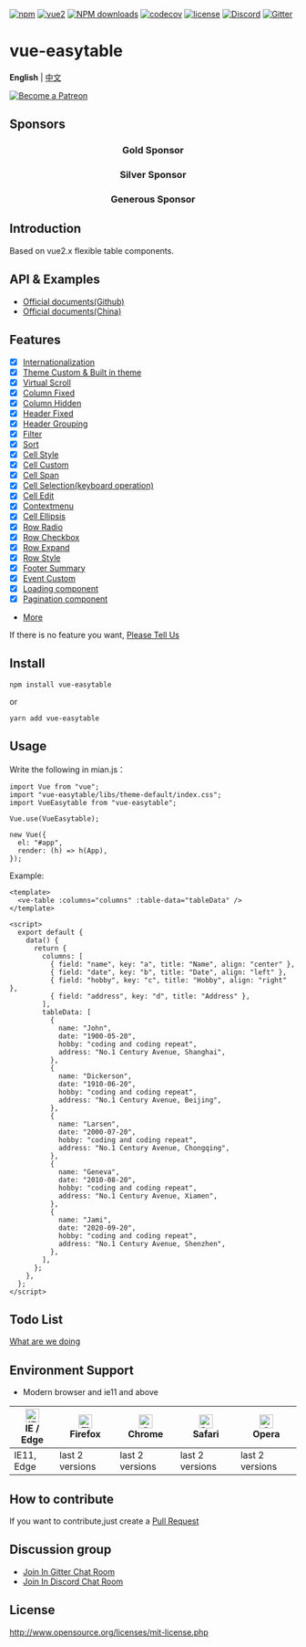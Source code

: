 [![npm](https://img.shields.io/npm/v/vue-easytable.svg)](https://www.npmjs.com/package/vue-easytable)
[![vue2](https://img.shields.io/badge/vue-2.6+-brightgreen.svg)](https://vuejs.org/)
[![NPM downloads](https://img.shields.io/npm/dm/vue-easytable.svg?style=flat)](https://npmjs.org/package/vue-easytable)
[![codecov](https://codecov.io/gh/Happy-Coding-Clans/vue-easytable/branch/master/graph/badge.svg?token=UJy3LHInUn)](https://codecov.io/gh/Happy-Coding-Clans/vue-easytable)
[![license](https://img.shields.io/npm/l/vue-easytable.svg?maxAge=2592000)](http://www.opensource.org/licenses/mit-license.php)
[![Discord](https://img.shields.io/badge/chat-on%20discord-7289da.svg)](https://discord.gg/gBm3k6r)
[![Gitter](https://badges.gitter.im/vue-easytable/community.svg)](https://gitter.im/vue-easytable/community?utm_source=badge&utm_medium=badge&utm_campaign=pr-badge)

# vue-easytable

**English** | [中文](./README-CN.md)

<p>
  <a href="https://www.patreon.com/huangshuwei" target="_blank">
    <img src="https://c5.patreon.com/external/logo/become_a_patron_button.png" alt="Become a Patreon">
  </a>
</p>

## Sponsors

<h3 align="center">Gold Sponsor</h3>

<h3 align="center">Silver Sponsor</h3>

<h3 align="center">Generous Sponsor</h3>

## Introduction

Based on vue2.x flexible table components.

## API & Examples

- [Official documents(Github)](http://happy-coding-clans.github.io/vue-easytable/) 
- [Official documents(China)](http://huangshuwei.gitee.io/vue-easytable/)

## Features

-   [x] [Internationalization](http://happy-coding-clans.github.io/vue-easytable/#/en/doc/locale)
-   [x] [Theme Custom & Built in theme](http://happy-coding-clans.github.io/vue-easytable/#/en/doc/theme)
-   [x] [Virtual Scroll](http://happy-coding-clans.github.io/vue-easytable/#/en/doc/table/virtual-scroll)
-   [x] [Column Fixed](http://happy-coding-clans.github.io/vue-easytable/#/en/doc/table/column-fixed)
-   [x] [Column Hidden](http://happy-coding-clans.github.io/vue-easytable/#/en/doc/table/column-hidden)
-   [x] [Header Fixed](http://happy-coding-clans.github.io/vue-easytable/#/en/doc/table/header-fixed)
-   [x] [Header Grouping](http://happy-coding-clans.github.io/vue-easytable/#/en/doc/table/header-grouping)
-   [x] [Filter](http://happy-coding-clans.github.io/vue-easytable/#/en/doc/table/header-filter)
-   [x] [Sort](http://happy-coding-clans.github.io/vue-easytable/#/en/doc/table/header-sort)
-   [x] [Cell Style](http://happy-coding-clans.github.io/vue-easytable/#/en/doc/table/cell-style)
-   [x] [Cell Custom](http://happy-coding-clans.github.io/vue-easytable/#/en/doc/table/cell-custom)
-   [x] [Cell Span](http://happy-coding-clans.github.io/vue-easytable/#/en/doc/table/cell-span)
-   [x] [Cell Selection(keyboard operation)](http://happy-coding-clans.github.io/vue-easytable/#/en/doc/table/cell-selection)
-   [x] [Cell Edit](http://happy-coding-clans.github.io/vue-easytable/#/en/doc/table/cell-edit)
-   [x] [Contextmenu](http://happy-coding-clans.github.io/vue-easytable/#/en/doc/table/contextmenu)
-   [x] [Cell Ellipsis](http://happy-coding-clans.github.io/vue-easytable/#/en/doc/table/cell-ellipsis)
-   [x] [Row Radio](http://happy-coding-clans.github.io/vue-easytable/#/en/doc/table/row-radio)
-   [x] [Row Checkbox](http://happy-coding-clans.github.io/vue-easytable/#/en/doc/table/row-checkbox)
-   [x] [Row Expand](http://happy-coding-clans.github.io/vue-easytable/#/en/doc/table/row-expand)
-   [x] [Row Style](http://happy-coding-clans.github.io/vue-easytable/#/en/doc/table/row-style)
-   [x] [Footer Summary](http://happy-coding-clans.github.io/vue-easytable/#/en/doc/table/footer-summary)
-   [x] [Event Custom](http://happy-coding-clans.github.io/vue-easytable/#/en/doc/table/event-custom)
-   [x] [Loading component](http://happy-coding-clans.github.io/vue-easytable/#/en/doc/base/loading)
-   [x] [Pagination component](http://happy-coding-clans.github.io/vue-easytable/#/en/doc/base/pagination)
-   [More](http://happy-coding-clans.github.io/vue-easytable)

If there is no feature you want,
[Please Tell Us](http://happy-coding-clans.github.io/issue-template-generater/#/en)

## Install

```
npm install vue-easytable
```

or

```
yarn add vue-easytable
```

## Usage

Write the following in mian.js：

```
import Vue from "vue";
import "vue-easytable/libs/theme-default/index.css";
import VueEasytable from "vue-easytable";

Vue.use(VueEasytable);

new Vue({
  el: "#app",
  render: (h) => h(App),
});
```

Example:

```
<template>
  <ve-table :columns="columns" :table-data="tableData" />
</template>

<script>
  export default {
    data() {
      return {
        columns: [
          { field: "name", key: "a", title: "Name", align: "center" },
          { field: "date", key: "b", title: "Date", align: "left" },
          { field: "hobby", key: "c", title: "Hobby", align: "right" },
          { field: "address", key: "d", title: "Address" },
        ],
        tableData: [
          {
            name: "John",
            date: "1900-05-20",
            hobby: "coding and coding repeat",
            address: "No.1 Century Avenue, Shanghai",
          },
          {
            name: "Dickerson",
            date: "1910-06-20",
            hobby: "coding and coding repeat",
            address: "No.1 Century Avenue, Beijing",
          },
          {
            name: "Larsen",
            date: "2000-07-20",
            hobby: "coding and coding repeat",
            address: "No.1 Century Avenue, Chongqing",
          },
          {
            name: "Geneva",
            date: "2010-08-20",
            hobby: "coding and coding repeat",
            address: "No.1 Century Avenue, Xiamen",
          },
          {
            name: "Jami",
            date: "2020-09-20",
            hobby: "coding and coding repeat",
            address: "No.1 Century Avenue, Shenzhen",
          },
        ],
      };
    },
  };
</script>
```

## Todo List

[What are we doing](https://github.com/Happy-Coding-Clans/vue-easytable/projects)

## Environment Support

-   Modern browser and ie11 and above

| [<img src="https://raw.githubusercontent.com/alrra/browser-logos/master/src/edge/edge_48x48.png" alt="IE / Edge" width="24px" height="24px" />](http://godban.github.io/browsers-support-badges/)</br>IE / Edge | [<img src="https://raw.githubusercontent.com/alrra/browser-logos/master/src/firefox/firefox_48x48.png" alt="Firefox" width="24px" height="24px" />](http://godban.github.io/browsers-support-badges/)</br>Firefox | [<img src="https://raw.githubusercontent.com/alrra/browser-logos/master/src/chrome/chrome_48x48.png" alt="Chrome" width="24px" height="24px" />](http://godban.github.io/browsers-support-badges/)</br>Chrome | [<img src="https://raw.githubusercontent.com/alrra/browser-logos/master/src/safari/safari_48x48.png" alt="Safari" width="24px" height="24px" />](http://godban.github.io/browsers-support-badges/)</br>Safari | [<img src="https://raw.githubusercontent.com/alrra/browser-logos/master/src/opera/opera_48x48.png" alt="Opera" width="24px" height="24px" />](http://godban.github.io/browsers-support-badges/)</br>Opera |
| --------------------------------------------------------------------------------------------------------------------------------------------------------------------------------------------------------------- | ----------------------------------------------------------------------------------------------------------------------------------------------------------------------------------------------------------------- | ------------------------------------------------------------------------------------------------------------------------------------------------------------------------------------------------------------- | ------------------------------------------------------------------------------------------------------------------------------------------------------------------------------------------------------------- | --------------------------------------------------------------------------------------------------------------------------------------------------------------------------------------------------------- |
| IE11, Edge                                                                                                                                                                                                      | last 2 versions                                                                                                                                                                                                   | last 2 versions                                                                                                                                                                                               | last 2 versions                                                                                                                                                                                               | last 2 versions                                                                                                                                                                                           |

## How to contribute

If you want to contribute,just create a
[Pull Request](https://github.com/huangshuwei/vue-easytable/pulls)

## Discussion group

-   [Join In Gitter Chat Room](https://gitter.im/vue-easytable/community)
-   [Join In Discord Chat Room](https://discord.gg/gBm3k6r)

## License

http://www.opensource.org/licenses/mit-license.php
